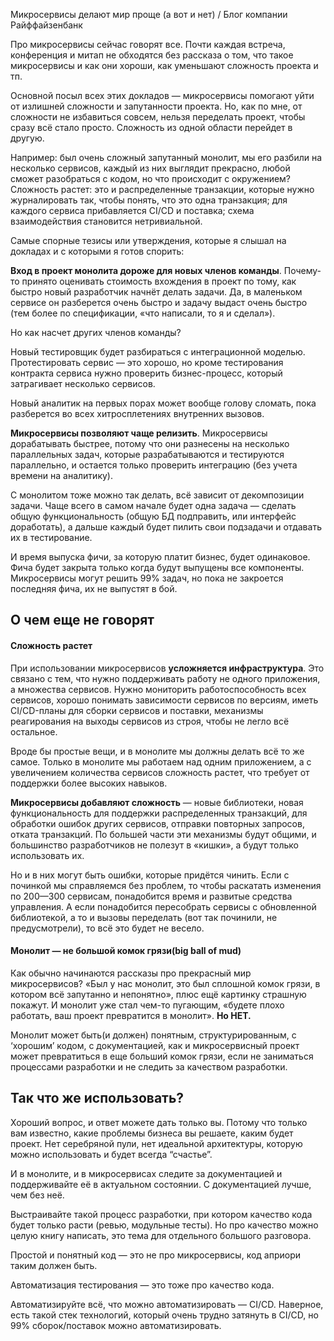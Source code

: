 Микросервисы делают мир проще (а вот и нет) / Блог компании Райффайзенбанк

Про микросервисы сейчас говорят все. Почти каждая встреча, конференция и митап не обходятся без рассказа о том, что такое микросервисы и как они хороши, как уменьшают сложность проекта и тп.

Основной посыл всех этих докладов — микросервисы помогают уйти от излишней сложности и запутанности проекта. Но, как по мне, от сложности не избавиться совсем, нельзя переделать проект, чтобы сразу всё стало просто. Сложность из одной области перейдет в другую.  
  
Например: был очень сложный запутанный монолит, мы его разбили на несколько сервисов, каждый из них выглядит прекрасно, любой сможет разобраться с кодом, но что происходит с окружением? Сложность растет: это и распределенные транзакции, которые нужно журналировать так, чтобы понять, что это одна транзакция; для каждого сервиса прибавляется CI/CD и поставка; схема взаимодействия становится нетривиальной.

Самые спорные тезисы или утверждения, которые я слышал на докладах и с которыми я готов спорить:

**Вход в проект монолита дороже для новых членов команды**. Почему-то принято оценивать стоимость вхождения в проект по тому, как быстро новый разработчик начнёт делать задачи. Да, в маленьком сервисе он разберется очень быстро и задачу выдаст очень быстро (тем более по спецификации, «что написали, то я и сделал»).

Но как насчет других членов команды?

Новый тестировщик будет разбираться с интеграционной моделью. Протестировать сервис — это хорошо, но кроме тестирования контракта сервиса нужно проверить бизнес-процесс, который затрагивает несколько сервисов.

Новый аналитик на первых порах может вообще голову сломать, пока разберется во всех хитросплетениях внутренних вызовов.

**Микросервисы позволяют чаще релизить**. Микросервисы дорабатывать быстрее, потому что они разнесены на несколько параллельных задач, которые разрабатываются и тестируются параллельно, и остается только проверить интеграцию (без учета времени на аналитику).

С монолитом тоже можно так делать, всё зависит от декомпозиции задачи. Чаще всего в самом начале будет одна задача — сделать общую функциональность (общую БД подправить, или интерфейс доработать), а дальше каждый будет пилить свои подзадачи и отдавать их в тестирование.

И время выпуска фичи, за которую платит бизнес, будет одинаковое. Фича будет закрыта только когда будут выпущены все компоненты. Микросервисы могут решить 99% задач, но пока не закроется последняя фича, их не выпустят в бой.

## О чем еще не говорят

  

#### Сложность растет

При использовании микросервисов **усложняется инфраструктура**. Это связано с тем, что нужно поддерживать работу не одного приложения, а множества сервисов. Нужно мониторить работоспособность всех сервисов, хорошо понимать зависимости сервисов по версиям, иметь CI/CD-планы для сборки сервисов и поставки, механизмы реагирования на выходы сервисов из строя, чтобы не легло всё остальное.

Вроде бы простые вещи, и в монолите мы должны делать всё то же самое. Только в монолите мы работаем над одним приложением, а с увеличением количества сервисов сложность растет, что требует от поддержки более высоких навыков.

**Микросервисы добавляют сложность** — новые библиотеки, новая функциональность для поддержки распределенных транзакций, для обработки ошибок других сервисов, отправки повторных запросов, отката транзакций. По большей части эти механизмы будут общими, и большинство разработчиков не полезут в «кишки», а будут только использовать их.

Но и в них могут быть ошибки, которые придётся чинить. Если с починкой мы справляемся без проблем, то чтобы раскатать изменения по 200—300 сервисам, понадобится время и развитые средства управления. А если понадобится пересобрать сервисы с обновленной библиотекой, а то и вызовы переделать (вот так починили, не предусмотрели), то всё это будет не весело.

#### Монолит — не большой комок грязи(big ball of mud)

Как обычно начинаются рассказы про прекрасный мир микросервисов? «Был у нас монолит, это был сплошной комок грязи, в котором всё запутанно и непонятно», плюс ещё картинку страшную покажут. И монолит уже стал чем-то пугающим, «будете плохо работать, ваш проект превратится в монолит». **Но НЕТ.**

Монолит может быть(и должен) понятным, структурированным, с ‘хорошим’ кодом, с документацией, как и микросервисный проект может превратиться в еще больший комок грязи, если не заниматься процессами разработки и не следить за качеством разработки.

## Так что же использовать?

Хороший вопрос, и ответ можете дать только вы. Потому что только вам известно, какие проблемы бизнеса вы решаете, каким будет проект. Нет серебряной пули, нет идеальной архитектуры, которую можно использовать и будет всегда “счастье”.

И в монолите, и в микросервисах следите за документацией и поддерживайте её в актуальном состоянии. С документацией лучше, чем без неё.

Выстраивайте такой процесс разработки, при котором качество кода будет только расти (ревью, модульные тесты). Но про качество можно целую книгу написать, это тема для отдельного большого разговора.

Простой и понятный код — это не про микросервисы, код априори таким должен быть.

Автоматизация тестирования — это тоже про качество кода.

Автоматизируйте всё, что можно автоматизировать — CI/CD. Наверное, есть такой стек технологий, который очень трудно затянуть в CI/CD, но 99% сборок/поставок можно автоматизировать.